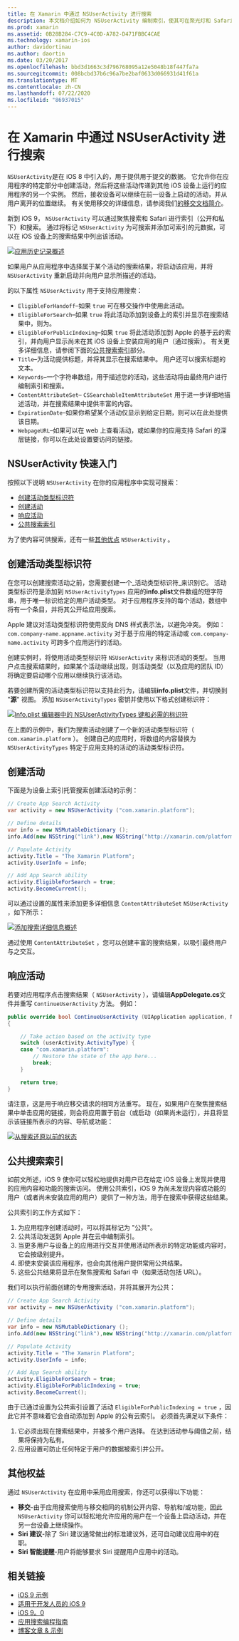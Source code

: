 ```yaml
---
title: 在 Xamarin 中通过 NSUserActivity 进行搜索
description: 本文档介绍如何为 NSUserActivity 编制索引，使其可在聚光灯和 Safari 中搜索。 本文介绍如何在搜索结果中响应 NSUserActivity 的选择。
ms.prod: xamarin
ms.assetid: 0B28B284-C7C9-4C0D-A782-D471FBBC4CAE
ms.technology: xamarin-ios
author: davidortinau
ms.author: daortin
ms.date: 03/20/2017
ms.openlocfilehash: bbd3d1663c3d796768095a12e5048b18f447fa7a
ms.sourcegitcommit: 008bcbd37b6c96a7be2baf0633d066931d41f61a
ms.translationtype: MT
ms.contentlocale: zh-CN
ms.lasthandoff: 07/22/2020
ms.locfileid: "86937015"
---
```

# <a name="search-with-nsuseractivity-in-xamarinios"></a>在 Xamarin 中通过 NSUserActivity 进行搜索

`NSUserActivity`是在 iOS 8 中引入的，用于提供用于提交的数据。
它允许你在应用程序的特定部分中创建活动，然后将这些活动传递到其他 iOS 设备上运行的应用程序的另一个实例。 然后，接收设备可以继续在前一设备上启动的活动，并从用户离开的位置继续。 有关使用移交的详细信息，请参阅我们[的移交文档简介](~/ios/platform/handoff.md)。

新到 iOS 9， `NSUserActivity` 可以通过聚焦搜索和 Safari 进行索引（公开和私下）和搜索。 通过将标记 `NSUserActivity` 为可搜索并添加可索引的元数据，可以在 iOS 设备上的搜索结果中列出该活动。

[![应用历史记录概述](nsuseractivity-images/apphistory01.png)](nsuseractivity-images/apphistory01.png#lightbox)

如果用户从应用程序中选择属于某个活动的搜索结果，将启动该应用，并将 `NSUserActivity` 重新启动并向用户显示所描述的活动。

的以下属性 `NSUserActivity` 用于支持应用搜索：

- `EligibleForHandoff`–如果 `true` 可在移交操作中使用此活动。
- `EligibleForSearch`–如果 `true` 将此活动添加到设备上的索引并显示在搜索结果中，则为。
- `EligibleForPublicIndexing`–如果 `true` 将此活动添加到 Apple 的基于云的索引，并向用户显示尚未在其 iOS 设备上安装应用的用户（通过搜索）。 有关更多详细信息，请参阅下面的[公共搜索索引](#public-search-indexing)部分。
- `Title`–为活动提供标题，并将其显示在搜索结果中。 用户还可以搜索标题的文本。
- `Keywords`–一个字符串数组，用于描述您的活动，这些活动将由最终用户进行编制索引和搜索。
- `ContentAttributeSet`– `CSSearchableItemAttributeSet` 用于进一步详细地描述活动，并在搜索结果中提供丰富的内容。
- `ExpirationDate`–如果你希望某个活动仅显示到给定日期，则可以在此处提供该日期。
- `WebpageURL`–如果可以在 web 上查看活动，或如果你的应用支持 Safari 的深层链接，你可以在此处设置要访问的链接。

## <a name="nsuseractivity-quickstart"></a>NSUserActivity 快速入门

按照以下说明 `NSUserActivity` 在你的应用程序中实现可搜索：

- [创建活动类型标识符](#creatingtypeid)
- [创建活动](#createactivity)
- [响应活动](#respondactivity)
- [公共搜索索引](#indexing)

为了使内容可供搜索，还有一些[其他优点](#benefits) `NSUserActivity` 。

<a name="creatingtypeid"></a>

## <a name="creating-activity-type-identifiers"></a>创建活动类型标识符

在您可以创建搜索活动之前，您需要创建一个_活动类型标识符_来识别它。 活动类型标识符是添加到 `NSUserActivityTypes` 应用的**info.plist**文件数组的短字符串，用于唯一标识给定的用户活动类型。 对于应用程序支持的每个活动，数组中将有一个条目，并将其公开给应用搜索。 

Apple 建议对活动类型标识符使用反向 DNS 样式表示法，以避免冲突。 例如： `com.company-name.appname.activity` 对于基于应用的特定活动或 `com.company-name.activity` 可跨多个应用运行的活动。

创建实例时，将使用活动类型标识符 `NSUserActivity` 来标识活动的类型。 当用户点击搜索结果时，如果某个活动继续出现，则活动类型（以及应用的团队 ID）将确定要启动哪个应用以继续执行该活动。

若要创建所需的活动类型标识符以支持此行为，请编辑**info.plist**文件，并切换到 "**源**" 视图。 添加 `NSUserActivityTypes` 密钥并使用以下格式创建标识符：

[![Info.plist 编辑器中的 NSUserActivityTypes 键和必需的标识符](nsuseractivity-images/type01.png)](nsuseractivity-images/type01.png#lightbox)

在上面的示例中，我们为搜索活动创建了一个新的活动类型标识符（ `com.xamarin.platform` ）。 创建自己的应用时，将数组的内容替换为 `NSUserActivityTypes` 特定于应用支持的活动的活动类型标识符。

<a name="createactivity"></a>

## <a name="creating-an-activity"></a>创建活动

下面是为设备上索引托管搜索创建活动的示例：

```csharp
// Create App Search Activity
var activity = new NSUserActivity ("com.xamarin.platform");

// Define details
var info = new NSMutableDictionary ();
info.Add(new NSString("link"),new NSString("http://xamarin.com/platform"));

// Populate Activity
activity.Title = "The Xamarin Platform";
activity.UserInfo = info;

// Add App Search ability
activity.EligibleForSearch = true;
activity.BecomeCurrent();
```

可以通过设置的属性来添加更多详细信息 `ContentAttributeSet` `NSUserActivity` ，如下所示：

[![添加搜索详细信息概述](nsuseractivity-images/apphistory02.png)](nsuseractivity-images/apphistory02.png#lightbox)

通过使用 `ContentAttributeSet` ，您可以创建丰富的搜索结果，以吸引最终用户与之交互。

<a name="respondactivity"></a>

## <a name="responding-to-an-activity"></a>响应活动

若要对应用程序点击搜索结果（ `NSUserActivity` ），请编辑**AppDelegate.cs**文件并重写 `ContinueUserActivity` 方法。 例如：

```csharp
public override bool ContinueUserActivity (UIApplication application, NSUserActivity userActivity, UIApplicationRestorationHandler completionHandler)
{

    // Take action based on the activity type
    switch (userActivity.ActivityType) {
    case "com.xamarin.platform":
        // Restore the state of the app here...
        break;
    }

    return true;
}
```

请注意，这是用于响应移交请求的相同方法重写。 现在，如果用户在聚焦搜索结果中单击应用的链接，则会将应用置于前台（或启动（如果尚未运行），并且将显示该链接所表示的内容、导航或功能：

[![从搜索还原以前的状态](nsuseractivity-images/apphistory03.png)](nsuseractivity-images/apphistory03.png#lightbox)

<a name="indexing"></a>

## <a name="public-search-indexing"></a>公共搜索索引

如前文所述，iOS 9 使你可以轻松地提供对用户已在给定 iOS 设备上发现并使用的应用内容和功能的搜索访问。 使用公共索引，iOS 9 为尚未发现内容或功能的用户（或者尚未安装应用的用户）提供了一种方法，用于在搜索中获得这些结果。

公共索引的工作方式如下：

1. 为应用程序创建活动时，可以将其标记为 "公共"。
2. 公共活动发送到 Apple 并在云中编制索引。
3. 当更多用户与设备上的应用进行交互并使用活动所表示的特定功能或内容时，它会按级别提升。
4. 即使未安装该应用程序，也会向其他用户提供常用公共结果。
5. 这些公共结果将显示在聚焦搜索和 Safari 中（如果活动包括 URL）。

我们可以执行前面创建的专用搜索活动，并将其展开为公共：

```csharp
// Create App Search Activity
var activity = new NSUserActivity ("com.xamarin.platform");

// Define details
var info = new NSMutableDictionary ();
info.Add(new NSString("link"),new NSString("http://xamarin.com/platform"));

// Populate Activity
activity.Title = "The Xamarin Platform";
activity.UserInfo = info;

// Add App Search ability
activity.EligibleForSearch = true;
activity.EligibleForPublicIndexing = true;
activity.BecomeCurrent();
```

由于已通过设置为公共索引设置了活动 `EligibleForPublicIndexing = true` ，因此它并不意味着它会自动添加到 Apple 的公有云索引。 必须首先满足以下条件：

1. 它必须出现在搜索结果中，并被多个用户选择。 在达到活动参与阈值之前，结果将保持为私有。
2. 应用设置可防止任何特定于用户的数据被索引并公开。

<a name="benefits"></a>

## <a name="additional-benefits"></a>其他权益

通过 `NSUserActivity` 在应用中采用应用搜索，你还可以获得以下功能：

- **移交**-由于应用搜索使用与移交相同的机制公开内容、导航和/或功能，因此 `NSUserActivity` 你可以轻松地允许应用的用户在一个设备上启动活动，并在另一台设备上继续操作。
- **Siri 建议**-除了 Siri 建议通常做出的标准建议外，还可自动建议应用中的在职。
- **Siri 智能提醒**-用户将能够要求 Siri 提醒用户应用中的活动。

## <a name="related-links"></a>相关链接

- [iOS 9 示例](https://docs.microsoft.com/samples/browse/?products=xamarin&term=Xamarin.iOS+iOS9)
- [适用于开发人员的 iOS 9](https://developer.apple.com/ios/pre-release/)
- [iOS 9。0](https://developer.apple.com/library/prerelease/ios/releasenotes/General/WhatsNewIniOS/Articles/iOS9.html)
- [应用搜索编程指南](https://developer.apple.com/library/prerelease/ios/documentation/General/Conceptual/AppSearch/index.html#//apple_ref/doc/uid/TP40016308)
- [博客文章 & 示例](https://blog.xamarin.com/improve-discoverability-with-search-in-ios-9/)
